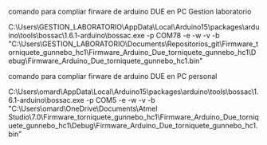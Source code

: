comando para compliar firware de arduino DUE en PC Gestion laboratorio

C:\Users\GESTION_LABORATORIO\AppData\Local\Arduino15\packages\arduino\tools\bossac\1.6.1-arduino\bossac.exe -p COM78 -e -w -v -b "C:\Users\GESTION_LABORATORIO\Documents\Repositorios_git\Firmware_torniquete_gunnebo_hc1\Firmware_Arduino_Due_torniquete_gunnebo_hc1\Debug\Firmware_Arduino_Due_torniquete_gunnebo_hc1.bin"

comando para compliar firware de arduino DUE en PC personal

C:\Users\omard\AppData\Local\Arduino15\packages\arduino\tools\bossac\1.6.1-arduino\bossac.exe -p COM5 -e -w -v -b "C:\Users\omard\OneDrive\Documents\Atmel Studio\7.0\Firmware_torniquete_gunnebo_hc1\Firmware_Arduino_Due_torniquete_gunnebo_hc1\Debug\Firmware_Arduino_Due_torniquete_gunnebo_hc1.bin"
